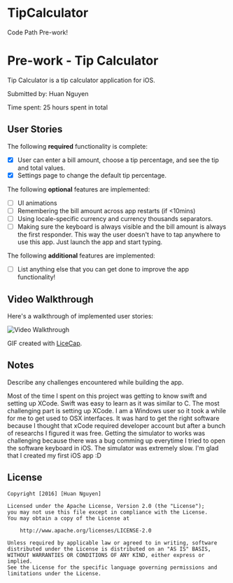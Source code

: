 # TipCalculator
Code Path Pre-work!

# Pre-work - Tip Calculator

Tip Calculator is a tip calculator application for iOS.

Submitted by: Huan Nguyen

Time spent: 25 hours spent in total

## User Stories

The following **required** functionality is complete:

* [x] User can enter a bill amount, choose a tip percentage, and see the tip and total values.
* [x] Settings page to change the default tip percentage.

The following **optional** features are implemented:
* [ ] UI animations
* [ ] Remembering the bill amount across app restarts (if <10mins)
* [ ] Using locale-specific currency and currency thousands separators.
* [ ] Making sure the keyboard is always visible and the bill amount is always the first responder. This way the user doesn't have to tap anywhere to use this app. Just launch the app and start typing.

The following **additional** features are implemented:

- [ ] List anything else that you can get done to improve the app functionality!

## Video Walkthrough 

Here's a walkthrough of implemented user stories:

<img src='http://i.imgur.com/link/to/your/gif/file.gif' title='Video Walkthrough' width='' alt='Video Walkthrough' />

GIF created with [LiceCap](http://www.cockos.com/licecap/).

## Notes

Describe any challenges encountered while building the app.

Most of the time I spent on this project was getting to know swift and setting up XCode. Swift was easy to learn as it was similar to C. The most challenging part is setting up XCode. I am a Windows user so it took a while for me to get used to OSX interfaces. It was hard to get the right software because I thought that xCode required developer account but after a bunch of researchs I figured it was free. Getting the simulator to works was challenging because there was a bug comming up everytime I tried to open the software keyboard in iOS. The simulator was extremely slow. I'm glad that I created my first iOS app :D

## License

    Copyright [2016] [Huan Nguyen]

    Licensed under the Apache License, Version 2.0 (the "License");
    you may not use this file except in compliance with the License.
    You may obtain a copy of the License at

        http://www.apache.org/licenses/LICENSE-2.0

    Unless required by applicable law or agreed to in writing, software
    distributed under the License is distributed on an "AS IS" BASIS,
    WITHOUT WARRANTIES OR CONDITIONS OF ANY KIND, either express or implied.
    See the License for the specific language governing permissions and
    limitations under the License.
